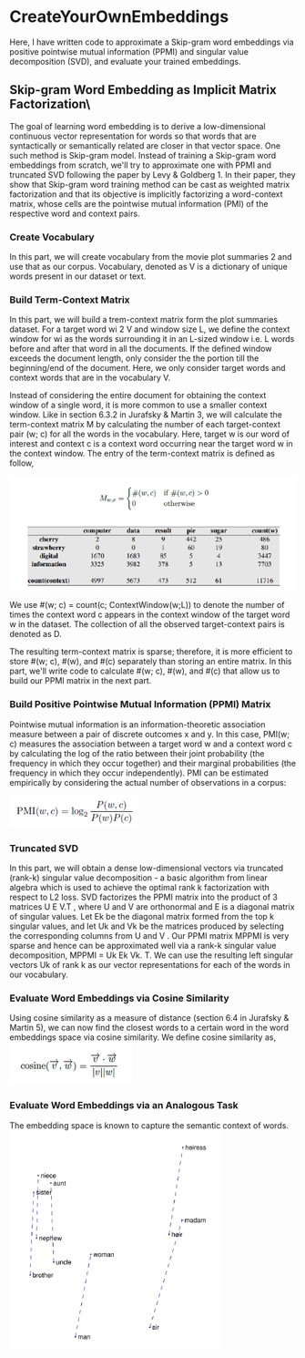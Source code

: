 # CreateYourOwnEmbeddings

Here, I have written code to approximate a Skip-gram word embeddings via positive pointwise mutual information (PPMI) and singular value decomposition (SVD), and evaluate your trained embeddings.

## Skip-gram Word Embedding as Implicit Matrix Factorization\
The goal of learning word embedding is to derive a low-dimensional continuous vector representation for words so that words that are syntactically or semantically related are closer in that vector space. One such method is Skip-gram model. Instead of training a Skip-gram word embeddings from scratch, we'll try to approximate one with PPMI and truncated SVD following the paper by Levy & Goldberg 1. In their paper, they show that Skip-gram word training method can be cast as weighted matrix factorization and that its objective
is implicitly factorizing a word-context matrix, whose cells are the pointwise mutual information (PMI) of the respective word and context pairs.

### Create Vocabulary
In this part, we will create vocabulary from the movie plot summaries 2 and use that as our corpus. Vocabulary, denoted as V is a dictionary of unique words present in our dataset or text.

### Build Term-Context Matrix
In this part, we will build a trem-context matrix form the plot summaries dataset. For a target word wi 2 V and window size L, we define the context window for wi as the words surrounding it in an L-sized window i.e. L words before and after that word in all the documents. If the defined window exceeds the document length, only consider the
the portion till the beginning/end of the document. Here, we only consider target words and context words that are in the vocabulary V. 

Instead of considering the entire document for obtaining the context window of a single word, it is more common to use a smaller context window. Like in section 6.3.2 in Jurafsky & Martin 3, we will calculate the term-context matrix M by calculating the number of each target-context pair (w; c) for all the words in the vocabulary. Here, target w is our word of interest and context c is a context word occurring near the target word w in the context window. The entry of the term-context matrix is defined as follow,

![Context Matrix details](/Images/ContextMatrix.PNG)

We use #(w; c) = count(c; ContextWindow(w;L)) to denote the number of times the context word c appears in the context window of the target word w
in the dataset. The collection of all the observed target-context pairs is denoted as D. 

The resulting term-context matrix is sparse; therefore, it is more efficient to store #(w; c), #(w), and #(c) separately than storing an entire matrix. In this part, we'll write code to calculate #(w; c), #(w), and #(c) that allow us to build our PPMI matrix in the next part.

### Build Positive Pointwise Mutual Information (PPMI) Matrix
Pointwise mutual information is an information-theoretic association measure between a pair of discrete outcomes x and y. In this case, PMI(w; c) measures the association between a target word w and a context word c by calculating the log of the ratio between their joint probability (the frequency in which they occur together) and their marginal probabilities (the frequency in which they occur independently). PMI can be estimated empirically by considering the actual number of observations in a corpus:

![PPMI](/Images/PPMI.PNG)

### Truncated SVD

In this part, we will obtain a dense low-dimensional vectors via truncated (rank-k) singular value decomposition - a basic algorithm from linear algebra which is used to achieve the optimal rank k factorization with respect to L2 loss. SVD factorizes the PPMI matrix into the product of 3 matrices U E V.T , where U and V are orthonormal and E is a diagonal matrix of singular values. Let Ek be the diagonal matrix formed from the top k singular values, and let Uk and Vk be the matrices produced by selecting the corresponding columns from U and V . Our PPMI matrix MPPMI is very sparse and hence can be approximated well via a rank-k singular value decomposition, MPPMI = Uk Ek Vk. T. We can use the resulting left singular vectors Uk of rank k as our vector representations for each of the words in our vocabulary.

### Evaluate Word Embeddings via Cosine Similarity

Using cosine similarity as a measure of distance (section 6.4 in Jurafsky & Martin 5), we can now find the closest words to a certain word in the word embeddings space via cosine similarity. We define cosine similarity as,
![CosineSimilarity](/Images/CS.PNG)

### Evaluate Word Embeddings via an Analogous Task

The embedding space is known to capture the semantic context of words.
![Evaluation](/Images/Evaluation.PNG)


